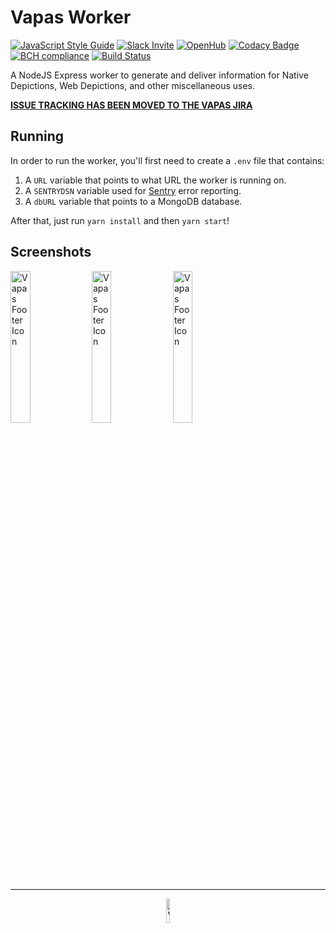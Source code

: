 # Vapas Worker
[![JavaScript Style Guide](https://img.shields.io/badge/code_style-standard-brightgreen.svg)](https://standardjs.com)
[![Slack Invite](https://img.shields.io/badge/Join%20Chat-Slack-brightgreen)](https://communityinviter.com/apps/vapasrepo/aaaa)
[![OpenHub](https://www.openhub.net/p/vapas-worker/widgets/project_thin_badge?format=gif)](https://www.openhub.net/p/vapas-worker)
[![Codacy Badge](https://api.codacy.com/project/badge/Grade/6fd38166cc6b41c793dfe65016469ec2)](https://www.codacy.com/gh/VapasRepo/Vapas-Worker?utm_source=github.com&amp;utm_medium=referral&amp;utm_content=VapasRepo/Vapas-Worker&amp;utm_campaign=Badge_Grade)
[![BCH compliance](https://bettercodehub.com/edge/badge/VapasRepo/Vapas-Worker?branch=develop)](https://bettercodehub.com/)
[![Build Status](https://travis-ci.com/VapasRepo/Vapas-Worker.svg?branch=develop)](https://travis-ci.com/VapasRepo/Vapas-Worker)

A NodeJS Express worker to generate and deliver information for Native Depictions, Web Depictions, and other miscellaneous uses.  

[**ISSUE TRACKING HAS BEEN MOVED TO THE VAPAS JIRA** ](https://jira.vapas.gq/projects/WORKER)

## Running

In order to run the worker, you'll first need to create a `.env` file that contains:

1. A `URL` variable that points to what URL the worker is running on.
2. A `SENTRYDSN` variable used for [Sentry](https://sentry.io/) error reporting.
3. A `dbURL` variable that points to a MongoDB database.  

After that, just run `yarn install` and then `yarn start`!

## Screenshots
<img src="https://gitlab.com/vapas/vapas-worker/raw/master/screenshots/sileo1.png" width="25%" alt="Vapas Footer Icon"/>
<img src="https://gitlab.com/vapas/vapas-worker/raw/master/screenshots/sileo2.png" width="25%" alt="Vapas Footer Icon"/>
<img src="https://gitlab.com/vapas/vapas-worker/raw/master/screenshots/sileo3.png" width="25%" alt="Vapas Footer Icon"/>

---

<div align="center">
    <img src="https://gitlab.com/vapas/vapas-worker/raw/master/assets/footerIcon.png" width="10%" alt="Vapas Footer Icon"/>
</div>
